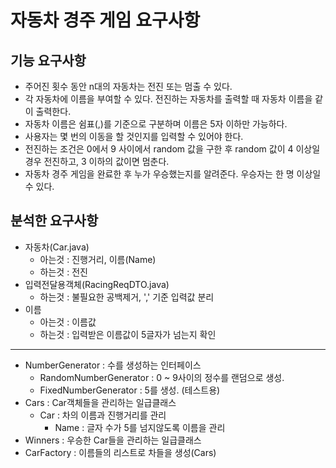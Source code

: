 # 자동차 경주 게임 요구사항

## 기능 요구사항

- 주어진 횟수 동안 n대의 자동차는 전진 또는 멈출 수 있다.
- 각 자동차에 이름을 부여할 수 있다. 전진하는 자동차를 출력할 때 자동차 이름을 같이 출력한다.
- 자동차 이름은 쉼표(,)를 기준으로 구분하며 이름은 5자 이하만 가능하다.
- 사용자는 몇 번의 이동을 할 것인지를 입력할 수 있어야 한다.
- 전진하는 조건은 0에서 9 사이에서 random 값을 구한 후 random 값이 4 이상일 경우 전진하고, 3 이하의 값이면 멈춘다.
- 자동차 경주 게임을 완료한 후 누가 우승했는지를 알려준다. 우승자는 한 명 이상일 수 있다.



## 분석한 요구사항

- 자동차(Car.java)
  - 아는것 : 진행거리, 이름(Name)
  - 하는것 : 전진
- 입력전달용객체(RacingReqDTO.java)
  - 하는것 : 불필요한 공백제거, ',' 기준 입력값 분리
- 이름
  - 아는것 : 이름값
  - 하는것 : 입력받은 이름값이 5글자가 넘는지 확인



----

- NumberGenerator : 수를 생성하는 인터페이스
  - RandomNumberGenerator : 0 ~ 9사이의 정수를 랜덤으로 생성.
  - FixedNumberGenerator : 5를 생성. (테스트용)
- Cars : Car객체들을 관리하는 일급클래스
  - Car : 차의 이름과 진행거리를 관리
    - Name : 글자 수가 5를 넘지않도록 이름을 관리
- Winners : 우승한 Car들을 관리하는 일급클래스
- CarFactory : 이름들의 리스트로 차들을 생성(Cars)

